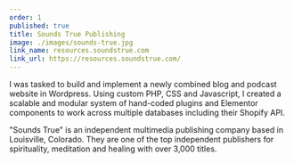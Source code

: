 ```yaml
---
order: 1
published: true
title: Sounds True Publishing
image: ./images/sounds-true.jpg
link_name: resources.soundstrue.com
link_url: https://resources.soundstrue.com/
---
```


<p>
I was tasked to build and implement a newly combined blog and podcast website in Wordpress. Using custom PHP, CSS and Javascript, I created a scalable and modular system of hand-coded plugins and Elementor components to work across multiple databases including their Shopify API.
</p>

<p>
"Sounds True" is an independent multimedia publishing company based in Louisville, Colorado. They are one of the top independent publishers for spirituality, meditation and healing with over 3,000 titles.
</p>
